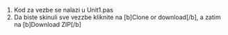 1. Kod za vezbe se nalazi u Unit1.pas
2. Da biste skinuli sve vezzbe kliknite na [b]Clone or download[/b], a zatim na [b]Download ZIP[/b]
